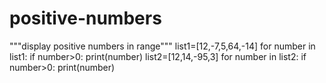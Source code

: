 # positive-numbers
"""display positive numbers in range"""
list1=[12,-7,5,64,-14]
for number in list1:
   if number>0:
      print(number)
 list2=[12,14,-95,3]
 for number in list2:
     if number>0:
        print(number)
      
      
